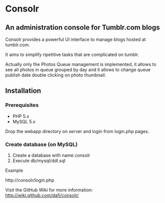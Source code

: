 Consolr
=====

An administration console for Tumblr.com blogs
-----------------------------------------

Consolr provides a powerful UI interface to manage blogs hosted at tumblr.com.

It aims to simplify ripetitive tasks that are complicated on tumblr.

Actually only the Photos Queue management is implemented, it allows to see all photos in queue grouped by day and it allows to change queue publish date double clicking on photo thumbnail.

Installation
-----------------------------------------

### Prerequisites

* PHP 5.x
* MySQL 5.x

Drop the webapp directory on server and login from login.php pages.

### Create database (on MySQL)

1. Create a database with name consolr
2. Execute db/mysql/ddl.sql

Example

http://consolr/login.php

Visit the GitHub Wiki for more information: <http://wiki.github.com/dafi/consolr/>